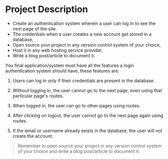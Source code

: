  # Project Description
- Create an authentication system wherein a user can log in to see the next page of the site.
- The credentials when a user creates a new account get stored in a database,
- Open source your project in any version control system of your choice,
- Host it in any web hosting service provider,
- Write a blog post/article to document it.

You final application/system must have all the features a login authentication system should have, these features are:

1. Users can log in only if their credentials are present in the database.

2. Without logging in, the user cannot go to the next page, even using that particular page's routes.

3. When logged in, the user can go to other pages using routes.

4. After clicking on logout, the user cannot go to the next page again using routes.

5. If the email or username already exists in the database, the user will not create the account.

> Remember to open source your project in any version control system of your choice and write a blog post/article to document it.